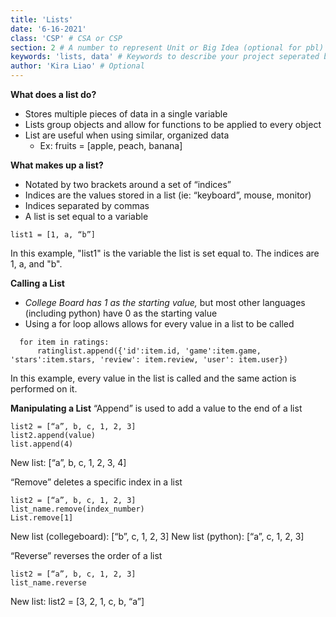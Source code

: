 ```yaml
---
title: 'Lists'
date: '6-16-2021'
class: 'CSP' # CSA or CSP
section: 2 # A number to represent Unit or Big Idea (optional for pbl)
keywords: 'lists, data' # Keywords to describe your project seperated by commas
author: 'Kira Liao' # Optional
---
```


**What does a list do?**
- Stores multiple pieces of data in a single variable
- Lists group objects and allow for functions to be applied to every object
- List are useful when using similar, organized data
  - Ex: fruits = [apple, peach, banana]

**What makes up a list?**
- Notated by two brackets around a set of “indices”
- Indices are the values stored in a list (ie: “keyboard”, mouse, monitor)
- Indices separated by commas
- A list is set equal to a variable
```
list1 = [1, a, “b”]
```
In this example, "list1" is the variable the list is set equal to. The indices are 1, a, and "b". 

**Calling a List**
- *College Board has 1 as the starting value,* but most other languages (including python) have 0 as the starting value
- Using a for loop allows allows for every value in a list to be called
```
  for item in ratings:
      ratinglist.append({'id':item.id, 'game':item.game, 'stars':item.stars, 'review': item.review, 'user': item.user})
```
In this example, every value in the list is called and the same action is performed on it.

**Manipulating a List**
“Append” is used to add a value to the end of a list
```
list2 = [“a”, b, c, 1, 2, 3]
list2.append(value)
list.append(4)
```
New list: [“a”, b, c, 1, 2, 3, 4]

“Remove” deletes a specific index in a list
```
list2 = [“a”, b, c, 1, 2, 3]
list_name.remove(index_number)
List.remove[1]
```
New list (collegeboard): [“b”, c, 1, 2, 3]
New list (python): [“a”, c, 1, 2, 3]

“Reverse” reverses the order of a list
```
list2 = [“a”, b, c, 1, 2, 3]
list_name.reverse
```
New list: list2 = [3, 2, 1, c, b, “a”]



